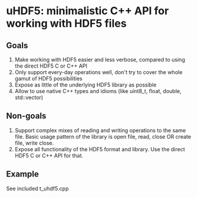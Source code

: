 # uHDF5: minimalistic C++ API for working with HDF5 files

## Goals

1. Make working with HDF5 easier and less verbose, compared to using the direct HDF5 C or C++ API
2. Only support every-day operations well, don't try to cover the whole gamut of HDF5 possibilities
3. Expose as little of the underlying HDF5 library as possible
4. Allow to use native C++ types and idioms (like uint8_t, float, double, std::vector)

## Non-goals

1. Support complex mixes of reading and writing operations to the same file. Basic usage pattern of
   the library is open file, read, close OR create file, write close.
2. Expose all functionality of the HDF5 format and library. Use the direct HDF5 C or C++ API for that.

## Example

See included t_uhdf5.cpp


